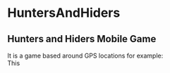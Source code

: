 # HuntersAndHiders
## Hunters and Hiders Mobile Game
It is a game based around GPS locations for example: <br />
This 
